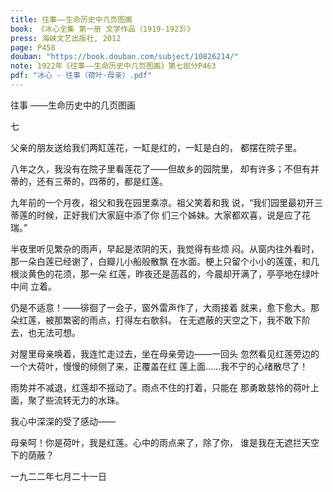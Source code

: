 ```yaml
---
title: 往事——生命历史中几页图画
book: 《冰心全集 第一册 文学作品（1919-1923）》
press: 海峡文艺出版社, 2012
page: P458
douban: "https://book.douban.com/subject/10826214/"
note: 1922年《往事——生命历史中几页图画》第七部分P463
pdf: "冰心 - 往事（荷叶·母亲）.pdf"
---
```


往事
——生命历史中的几页图画

七

父亲的朋友送给我们两缸莲花，一缸是红的，一缸是白的，
都摆在院子里。

八年之久，我没有在院子里看莲花了——但故乡的园院里，
却有许多；不但有并蒂的，还有三蒂的，四蒂的，都是红莲。

九年前的一个月夜，祖父和我在园里乘凉。祖父笑着和我
说，“我们园里最初开三蒂莲的时候，正好我们大家庭中添了你
们三个姊妹。大家都欢喜，说是应了花瑞。”

半夜里听见繁杂的雨声，早起是浓阴的天，我觉得有些烦
闷。从窗内往外看时，那一朵白莲已经谢了，白瓣儿小船般散飘
在水面。梗上只留个小小的莲蓬，和几根淡黄色的花须，那一朵
红莲，昨夜还是菡萏的，今晨却开满了，亭亭地在绿叶中间
立着。

仍是不适意！——徘徊了一会子，窗外雷声作了，大雨接着
就来，愈下愈大。那朵红莲，被那繁密的雨点，打得左右欹斜。
在无遮蔽的天空之下，我不敢下阶去，也无法可想。

对屋里母亲唤着，我连忙走过去，坐在母亲旁边——一回头
忽然看见红莲旁边的一个大荷叶，慢慢的倾侧了来，正覆盖在红
莲上面……我不宁的心绪散尽了！

雨势并不减退，红莲却不摇动了。雨点不住的打着，只能在
那勇敢慈怜的荷叶上面，聚了些流转无力的水珠。

我心中深深的受了感动——

母亲呵！你是荷叶，我是红莲。心中的雨点来了，除了你，
谁是我在无遮拦天空下的荫蔽？

一九二二年七月二十一日
